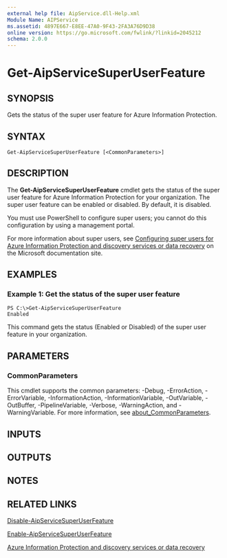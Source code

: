 ```yaml
---
external help file: AipService.dll-Help.xml
Module Name: AIPService
ms.assetid: 4897E667-E8EE-47A0-9F43-2FA3A76D9D38
online version: https://go.microsoft.com/fwlink/?linkid=2045212
schema: 2.0.0
---
```


# Get-AipServiceSuperUserFeature

## SYNOPSIS
Gets the status of the super user feature for Azure Information Protection.

## SYNTAX

```
Get-AipServiceSuperUserFeature [<CommonParameters>]
```

## DESCRIPTION
The **Get-AipServiceSuperUserFeature** cmdlet gets the status of the super user feature for Azure Information Protection for your organization. The super user feature can be enabled or disabled. By default, it is disabled.

You must use PowerShell to configure super users; you cannot do this configuration by using a management portal.

For more information about super users, see [Configuring super users for Azure Information Protection and discovery services or data recovery](https://docs.microsoft.com/information-protection/deploy-use/configure-super-users) on the Microsoft documentation site.

## EXAMPLES

### Example 1: Get the status of the super user feature
```
PS C:\>Get-AipServiceSuperUserFeature
Enabled
```

This command gets the status (Enabled or Disabled) of the super user feature in your organization.

## PARAMETERS

### CommonParameters
This cmdlet supports the common parameters: -Debug, -ErrorAction, -ErrorVariable, -InformationAction, -InformationVariable, -OutVariable, -OutBuffer, -PipelineVariable, -Verbose, -WarningAction, and -WarningVariable. For more information, see [about_CommonParameters](https://go.microsoft.com/fwlink/?LinkID=113216).

## INPUTS

## OUTPUTS

## NOTES

## RELATED LINKS

[Disable-AipServiceSuperUserFeature](./Disable-AipServiceSuperUserFeature.md)

[Enable-AipServiceSuperUserFeature](./Enable-AipServiceSuperUserFeature.md)

[Azure Information Protection and discovery services or data recovery](https://docs.microsoft.com/information-protection/deploy-use/configure-super-users)
